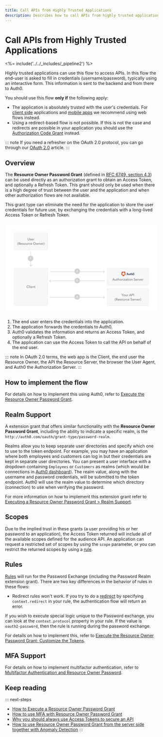 ```yaml
---
title: Call APIs from Highly Trusted Applications
description: Describes how to call APIs from highly trusted applications using the Resource Owner Password Grant.
---
```

# Call APIs from Highly Trusted Applications

<%= include('../../_includes/_pipeline2') %>

Highly trusted applications can use this flow to access APIs. In this flow the end-user is asked to fill in credentials (username/password), typically using an interactive form. This information is sent to the backend and from there to Auth0.

You should use this flow **only if** the following apply:
- The application is absolutely trusted with the user's credentials. For [client side](/api-auth/grant/implicit) applications and [mobile apps](/api-auth/grant/authorization-code-pkce) we recommend using web flows instead.
- Using a redirect-based flow is not possible. If this is not the case and redirects are possible in your application you should use the [Authorization Code Grant](/api-auth/grant/authorization-code) instead.

::: note
If you need a refresher on the OAuth 2.0 protocol, you can go through our [OAuth 2.0](/protocols/oauth2) article.
:::

## Overview

The **Resource Owner Password Grant** (defined in [RFC 6749, section 4.3](https://tools.ietf.org/html/rfc6749#section-4.3)) can be used directly as an authorization grant to obtain an Access Token, and optionally a Refresh Token. This grant should only be used when there is a high degree of trust between the user and the application and when other authorization flows are not available.

This grant type can eliminate the need for the application to store the user credentials for future use, by exchanging the credentials with a long-lived Access Token or Refresh Token.

![Resource Owner Password Grant](/media/articles/api-auth/password-grant.png)

 1. The end user enters the credentials into the application.
 1. The application forwards the credentials to Auth0.
 1. Auth0 validates the information and returns an Access Token, and optionally a Refresh Token.
 1. The application can use the Access Token to call the API on behalf of the end user.

::: note
In OAuth 2.0 terms, the web app is the Client, the end user the Resource Owner, the API the Resource Server, the browser the User Agent, and Auth0 the Authorization Server.
:::

## How to implement the flow

For details on how to implement this using Auth0, refer to [Execute the Resource Owner Password Grant](/api-auth/tutorials/password-grant).

## Realm Support

A extension grant that offers similar functionality with the **Resource Owner Password Grant**, including the ability to indicate a specific realm, is the `http://auth0.com/oauth/grant-type/password-realm`.

Realms allow you to keep separate user directories and specify which one to use to the token endpoint. For example, you may have an application where both employees and customers can log in but their credentials are kept in separate user directories. You can present a user interface with a dropdown containing `Employees` or `Customers` as realms (which would be connections in [Auth0 dashboard](${manage_url})). The realm value, along with the username and password credentials, will be submitted to the token endpoint. Auth0 will use the realm value to determine which directory (connection) to use when verifying the password.

For more information on how to implement this extension grant refer to [Executing a Resource Owner Password Grant > Realm Support](/api-auth/tutorials/password-grant#realm-support).

## Scopes

Due to the implied trust in these grants (a user providing his or her password to an application), the Access Token returned will include all of the available scopes defined for the audience API. An application can request a restricted set of scopes by using the `scope` parameter, or you can restrict the returned scopes by using a [rule](#customize-the-returned-token).

## Rules

[Rules](/rules) will run for the Password Exchange (including the Password Realm extension grant). There are two key differences in the behavior of rules in these flows:

- Redirect rules won't work. If you try to do a [redirect](/rules/redirect) by specifying `context.redirect` in your rule, the authentication flow will return an error.

If you wish to execute special logic unique to the Password exchange, you can look at the `context.protocol` property in your rule. If the value is `oauth2-password`, then the rule is running during the password exchange.

For details on how to implement this, refer to [Execute the Resource Owner Password Grant: Customize the Tokens](/api-auth/tutorials/password-grant#optional-customize-the-tokens).

## MFA Support

For details on how to implement multifactor authentication, refer to [Multifactor Αuthentication and Resource Owner Password](/api-auth/tutorials/multifactor-resource-owner-password).

## Keep reading

::: next-steps
* [How to Execute a Resource Owner Password Grant](/api-auth/tutorials/password-grant)
* [How to use MFA with Resource Owner Password Grant](/api-auth/tutorials/multifactor-resource-owner-password)
* [Why you should always use Access Tokens to secure an API](/api-auth/why-use-access-tokens-to-secure-apis)
* [How to use Resource Owner Password Grant from the server side together with Anomaly Detection](/api-auth/tutorials/using-resource-owner-password-from-server-side)
:::
